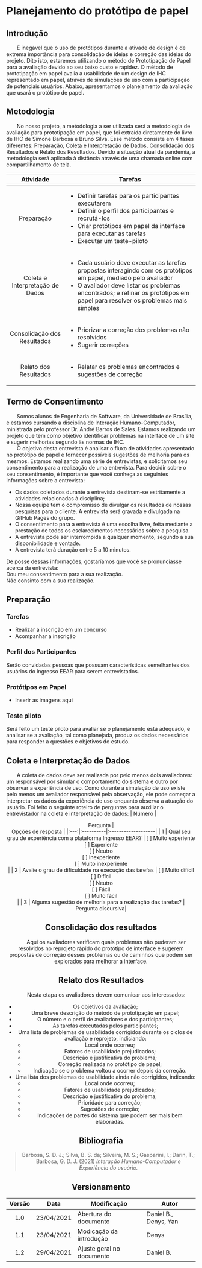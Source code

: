 # Planejamento do protótipo de papel

## Introdução
&emsp;&emsp;É inegável que o uso de protótipos durante a ativade de design é de extrema importância para consolidação de ideias e correção das ideias do projeto. Dito isto, estaremos utilizando o método de Prototipação de Papel para a avaliação devido ao seu baixo custo e rapidez. O método de prototipação em papel avalia a usabilidade de um design de IHC representado em papel, através de simulações de uso com a participação de potenciais usuários. Abaixo, apresentamos o planejamento da avaliação que usará o protótipo de papel.<br>

## Metodologia
&emsp;&emsp;No nosso projeto, a metodologia a ser utilizada será a metodologia de avaliação para prototipação em papel, que foi extraída diretamente do livro de IHC de Simone Barbosa e Bruno Silva. Esse método consiste em 4 fases diferentes: Preparação, Coleta e Interpretação de Dados, Consolidação dos Resultados e Relato dos Resultados. Devido a situação atual da pandemia, a metodologia será aplicada à distância através de uma chamada online com compartilhamento de tela. <br>

| Atividade | <center>Tarefas |
|:---:|:----------|
| Preparação | <ul><li>Definir tarefas para os participantes executarem</li> <li>Definir o perfil dos participantes e recrutá-los</li><li>Criar protótipos em papel da interface para executar as tarefas</li><li>Executar um teste-piloto</li></ul> |
| Coleta e Interpretação de Dados | <ul><li>Cada usuário deve executar as tarefas propostas interagindo com os protótipos em papel, mediado pelo avaliador</li><li>O avaliador deve listar os problemas encontrados; e refinar os protótipos em papel para resolver os problemas mais simples</li> </ul> |
| Consolidação dos Resultados | <ul><li>Priorizar a correção dos problemas não resolvidos</li><li>Sugerir correções</li> </ul> |
| Relato dos Resultados | <ul><li>Relatar os problemas encontrados e sugestões de correção</li> </ul> |
 
## Termo de Consentimento
&emsp;&emsp;Somos alunos de Engenharia de Software, da Universidade de Brasília, e estamos cursando a disciplina de Interação Humano-Computador, ministrada pelo professor Dr. André Barros de Sales. Estamos realizando um projeto que tem como objetivo identificar problemas na interface de um site e sugerir melhorias segundo às normas de IHC. <br>
&emsp;&emsp;O objetivo desta entrevista é analisar o fluxo de atividades apresentado no protótipo de papel e fornecer possíveis sugestões de melhoria para os mesmos. Estamos realizando uma série de entrevistas, e solicitamos seu consentimento para a realização de uma entrevista. Para decidir sobre o seu consentimento, é importante que você conheça as seguintes informações sobre a entrevista: <br>
- Os dados coletados durante a entrevista destinam-se estritamente a atividades relacionadas à disciplina;
- Nossa equipe tem o compromisso de divulgar os resultados de nossas pesquisas para o cliente. A entrevista será gravada e divulgada na GitHub Pages do grupo.
- O consentimento para a entrevista é uma escolha livre, feita mediante a prestação de todos os esclarecimentos necessários sobre a pesquisa.
- A entrevista pode ser interrompida a qualquer momento, segundo a sua disponibilidade e vontade.
- A entrevista terá duração entre 5 a 10 minutos.

De posse dessas informações, gostaríamos que você se pronunciasse acerca da entrevista: <br>
Dou meu consentimento para a sua realização.<br> 
Não consinto com a sua realização.

## Preparação

### Tarefas
- Realizar a inscrição em um concurso
- Acompanhar a inscrição

### Perfil dos Participantes
Serão convidadas pessoas que possuam características semelhantes dos usuários do ingresso EEAR para serem entrevistados.

### Protótipos em Papel

- Inserir as imagens aqui

### Teste piloto
Será feito um teste piloto para avaliar se o planejamento está adequado, e analisar se a avaliação, tal como planejada, produz os dados necessários para responder a questões e objetivos do estudo.

## Coleta e Interpretação de Dados
&emsp;&emsp;A coleta de dados deve ser realizada por pelo menos dois avaliadores: um responsável por simular o comportamento do sistema e outro por observar a experiência de uso. Como durante a simulação de uso existe pelo menos um avaliador responsável pela observação, ele pode começar a interpretar os dados da experiência de uso enquanto observa a atuação do usuário. Foi feito o seguinte roteiro de perguntas para auxiliar o entrevistador na coleta e interpretação de dados:
| Número | <center>Pergunta | <center>Opções de resposta |
|:---:|:----------|:-------------------|
| 1 | Qual seu grau de experiência com a plataforma Ingresso EEAR? | [ ] Muito experiente <br>[ ] Experiente<br>[ ] Neutro <br>[ ] Inexperiente<br>[ ] Muito inexperiente <br>|
| 2 | Avalie o grau de dificuldade na execução das tarefas | [ ] Muito difícil <br>[ ] Difícil<br>[ ] Neutro <br>[ ] Fácil<br>[ ] Muito fácil <br> |
| 3 | Alguma sugestão de melhoria para a realização das tarefas? | Pergunta discursiva|


## Consolidação dos resultados
&emsp;&emsp;Aqui os avaliadores verificam quais problemas não puderam ser resolvidos no reprojeto rápido do protótipo de interface e sugerem propostas de correção desses problemas ou de caminhos que podem ser explorados para melhorar a interface.

## Relato dos Resultados
&emsp;&emsp;Nesta etapa os avaliadores devem comunicar aos interessados:
- Os objetivos da avaliação;
- Uma breve descrição do método de prototipação em papel;
- O número e o perfil de avaliadores e dos participantes;
- As tarefas executadas pelos participantes;
- Uma lista de problemas de usabilidade corrigidos durante os ciclos de avaliação e reprojeto, indiciando:
    - Local onde ocorreu;
    - Fatores de usabilidade prejudicados;
    - Descrição e justificativa do problema;
    - Correção realizada no protótipo de papel;
    - Indicação se o problema voltou a ocorrer depois da correção.
- Uma lista dos problemas de usabilidade ainda não corrigidos, indicando:
    - Local onde ocorreu;
    - Fatores de usabilidade prejudicados;
    - Descrição e justificativa do problema;
    - Prioridade para correção;
    - Sugestões de correção;
    - Indicações de partes do sistema que podem ser mais bem elaboradas.

## Bibliografia
> Barbosa, S. D. J.; Silva, B. S. da; Silveira, M. S.; Gasparini, I.; Darin, T.; Barbosa, G. D. J. (2021) *Interação Humano-Computador e Experiência do usuário.*
## Versionamento

|Versão|Data|Modificação|Autor|
|:-:|--|--|--|
|1.0|23/04/2021|Abertura do documento| Daniel B., Denys, Yan |
|1.1|23/04/2021|Modicação da introdução| Denys | 
|1.2|29/04/2021|Ajuste geral no documento| Daniel B. | 
